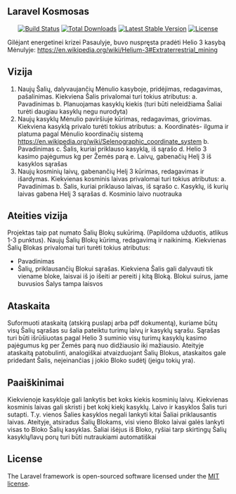## Laravel Kosmosas
<p align="center">
<a href="https://travis-ci.org/laravel/framework"><img src="https://travis-ci.org/laravel/framework.svg" alt="Build Status"></a>
<a href="https://packagist.org/packages/laravel/framework"><img src="https://img.shields.io/packagist/dt/laravel/framework" alt="Total Downloads"></a>
<a href="https://packagist.org/packages/laravel/framework"><img src="https://img.shields.io/packagist/v/laravel/framework" alt="Latest Stable Version"></a>
<a href="https://packagist.org/packages/laravel/framework"><img src="https://img.shields.io/packagist/l/laravel/framework" alt="License"></a>
</p>

Gilėjant energetinei krizei Pasaulyje, buvo nuspręsta pradėti Helio 3 kasybą Mėnulyje:
https://en.wikipedia.org/wiki/Helium-3#Extraterrestrial_mining

## Vizija
1. Naujų Šalių, dalyvaujančių Mėnulio kasyboje, pridėjimas, redagavimas,
pašalinimas. Kiekviena Šalis privalomai turi tokius atributus:
a. Pavadinimas
b. Planuojamas kasyklų kiekis (turi būti neleidžiama Šaliai turėti daugiau
kasyklų negu nurodyta)
2. Naujų kasyklų Mėnulio paviršiuje kūrimas, redagavimas, griovimas. Kiekviena
kasyklą privalo turėti tokius atributus:
a. Koordinatės- ilguma ir platuma pagal Mėnulio koordinačių sistemą
https://en.wikipedia.org/wiki/Selenographic_coordinate_system
b. Pavadinimas
c. Šalis, kuriai priklauso kasyklą, iš sąrašo
d. Helio 3 kasimo pajėgumus kg per Žemės parą
e. Laivų, gabenačių Helį 3 iš kasyklos sąrašas
3. Naujų kosminių laivų, gabenančių Helį 3 kūrimas, redagavimas ir išardymas.
Kiekvienas kosminis laivas privalomai turi tokius atributus:
a. Pavadinimas
b. Šalis, kuriai priklauso laivas, iš sąrašo
c. Kasyklų, iš kurių laivas gabena Helį 3 sąrašas
d. Kosminio laivo nuotrauka


## Ateities vizija

Projektas taip pat numato Šalių Blokų sukūrimą. (Papildoma užduotis, atlikus 1-3
punktus). Naujų Šalių Blokų kūrimą, redagavimą ir naikinimą. Kiekvienas Šalių Blokas
privalomai turi turėti tokius atributus:
- Pavadinimas
- Šalių, priklausančių Blokui sąrašas. Kiekviena Šalis gali dalyvauti tik
viename bloke, laisvai iš jo išeiti ar pereiti į kitą Bloką. Blokui suirus, jame
buvusios Šalys tampa laisvos


## Ataskaita

Suformuoti ataskaitą (atskirą puslapį arba pdf dokumentą), kuriame būtų visų Šalių
sąrašas su šalia pateiktu turimų laivų ir kasyklų sąrašu. Sąrašas turi būti išrūšiuotas
pagal Helio 3 suminio visų turimų kasyklų kasimo pajėgumus kg per Žemės parą nuo
didžiausio iki mažiausio.
Ateityje ataskaitą patobulinti, analogiškai atvaizduojant Šalių Blokus, ataskaitos gale
pridedant Šalis, neįeinančias į jokio Bloko sudėtį (jeigu tokių yra).

## Paaiškinimai

Kiekvienoje kasykloje gali lankytis bet koks kiekis kosminių laivų. Kiekvienas kosminis
laivas gali skristi į bet kokį kiekį kasyklų. Laivo ir kasyklos Šalis turi sutapti. T.y. vienos
Šalies kasyklos negali lankyti kitai Šaliai priklausantis laivas.
Ateityje, atsiradus Šalių Blokams, visi vieno Bloko laivai galės lankyti visas to Bloko
Šalių kasyklas. Šaliai išėjus iš Bloko, ryšiai tarp skirtingų Šalių kasyklų/lavų porų turi
būti nutraukiami automatiškai


## License

The Laravel framework is open-sourced software licensed under the [MIT license](https://opensource.org/licenses/MIT).
